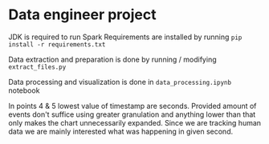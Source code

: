 # Data engineer project

JDK is required to run Spark
Requirements are installed by running `pip install -r requirements.txt`

Data extraction and preparation is done by running / modifying `extract_files.py`

Data processing and visualization is done in `data_processing.ipynb` notebook


In points 4 & 5 lowest value of timestamp are seconds. Provided amount of events
don't suffice using greater granulation and anything lower than that only makes
the chart unnecessarily expanded. Since we are tracking human data we are mainly
interested what was happening in given second.